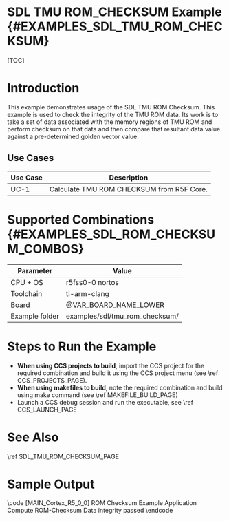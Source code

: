 # SDL TMU ROM_CHECKSUM Example {#EXAMPLES_SDL_TMU_ROM_CHECKSUM}

[TOC]

# Introduction

This example demonstrates usage of the SDL TMU ROM Checksum. This example is used to check the integrity of the TMU ROM data. Its work is to take a set of data associated with the memory regions of TMU ROM and perform checksum on that data and then compare that resultant data value against a pre-determined golden vector value.


Use Cases
---------
 Use Case | Description
 ---------|------------
 UC-1     | Calculate TMU ROM CHECKSUM from R5F Core.



# Supported Combinations {#EXAMPLES_SDL_ROM_CHECKSUM_COMBOS}



 Parameter      | Value
 ---------------|-----------
 CPU + OS       | r5fss0-0 nortos
 Toolchain      | ti-arm-clang
 Board          | @VAR_BOARD_NAME_LOWER
 Example folder | examples/sdl/tmu_rom_checksum/



# Steps to Run the Example

- **When using CCS projects to build**, import the CCS project for the required combination
  and build it using the CCS project menu (see \ref CCS_PROJECTS_PAGE).
- **When using makefiles to build**, note the required combination and build using
  make command (see \ref MAKEFILE_BUILD_PAGE)
- Launch a CCS debug session and run the executable, see \ref CCS_LAUNCH_PAGE

# See Also

\ref SDL_TMU_ROM_CHECKSUM_PAGE

# Sample Output


\code
[MAIN_Cortex_R5_0_0]
ROM Checksum Example Application
Compute ROM-Checksum Data integrity passed
\endcode


